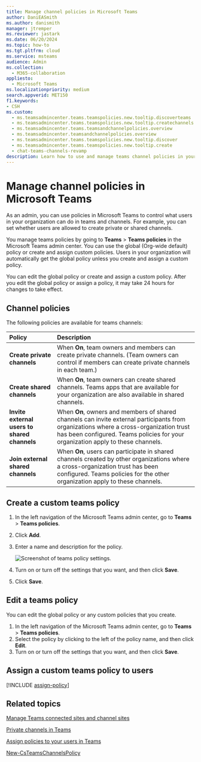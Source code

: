 ```yaml
---
title: Manage channel policies in Microsoft Teams
author: DaniEASmith
ms.author: danismith
manager: jtremper
ms.reviewer: jastark
ms.date: 06/20/2024
ms.topic: how-to
ms.tgt.pltfrm: cloud
ms.service: msteams
audience: Admin
ms.collection: 
  - M365-collaboration
appliesto: 
  - Microsoft Teams
ms.localizationpriority: medium
search.appverid: MET150
f1.keywords:
- CSH
ms.custom: 
  - ms.teamsadmincenter.teams.teamspolicies.new.tooltip.discoverteams
  - ms.teamsadmincenter.teams.teamspolicies.new.tooltip.createchannels
  - ms.teamsadmincenter.teams.teamsandchannelpolicies.overview
  - ms.teamsadmincenter.teamsandchannelpolicies.overview
  - ms.teamsadmincenter.teams.teamspolicies.new.tooltip.discover
  - ms.teamsadmincenter.teams.teamspolicies.new.tooltip.create
  - chat-teams-channels-revamp
description: Learn how to use and manage teams channel policies in your organization to control what users can do in teams and channels.
---
```


# Manage channel policies in Microsoft Teams

As an admin, you can use policies in Microsoft Teams to control what users in your organization can do in teams and channels. For example, you can set whether users are allowed to create private or shared channels.

You manage teams policies by going to **Teams** > **Teams policies** in the Microsoft Teams admin center. You can use the global (Org-wide default) policy or create and assign custom policies. Users in your organization will automatically get the global policy unless you create and assign a custom policy.

You can edit the global policy or create and assign a custom policy. After you edit the global policy or assign a policy, it may take 24 hours for changes to take effect.

## Channel policies

The following policies are available for teams channels:

|Policy|Description|
|:-----|:----------|
|**Create private channels**|When **On**, team owners and members can create private channels. (Team owners can control if members can create private channels in each team.)|
|**Create shared channels**|When **On**, team owners can create shared channels. Teams apps that are available for your organization are also available in shared channels.|
|**Invite external users to shared channels**|When **On**, owners and members of shared channels can invite external participants from organizations where a cross-organization trust has been configured. Teams policies for your organization apply to these channels.|
|**Join external shared channels**|When **On**, users can participate in shared channels created by other organizations where a cross-organization trust has been configured. Teams policies for the other organization apply to these channels.|

## Create a custom teams policy

1. In the left navigation of the Microsoft Teams admin center, go to **Teams** > **Teams policies**.
2. Click **Add**.
3. Enter a name and description for the policy.

    ![Screenshot of teams policy settings.](media/teams-policies.png)
4. Turn on or turn off the settings that you want, and then click **Save**.

5. Click **Save**.

## Edit a teams policy

You can edit the global policy or any custom policies that you create.

1. In the left navigation of the Microsoft Teams admin center, go to **Teams** > **Teams policies**.
2. Select the policy by clicking to the left of the policy name, and then click **Edit**.
3. Turn on or turn off the settings that you want, and then click **Save**.

## Assign a custom teams policy to users

[!INCLUDE [assign-policy](includes/assign-policy.md)]

## Related topics

[Manage Teams connected sites and channel sites](/SharePoint/teams-connected-sites)

[Private channels in Teams](private-channels.md)

[Assign policies to your users in Teams](policy-assignment-overview.md)

[New-CsTeamsChannelsPolicy](/powershell/module/teams/new-csteamschannelspolicy)
